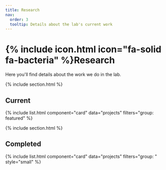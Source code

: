 ```yaml
---
title: Research
nav:
  order: 3
  tooltip: Details about the lab's current work
---
```


# {% include icon.html icon="fa-solid fa-bacteria" %}Research

Here you'll find details about the work we do in the lab.

{% include section.html %}

## Current

{% include list.html component="card" data="projects" filters="group: featured" %}

{% include section.html %}

## Completed

{% include list.html component="card" data="projects" filters="group: " style="small" %}
